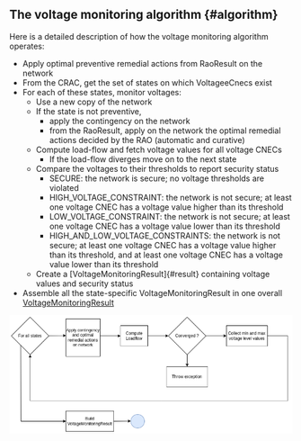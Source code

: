 ## The voltage monitoring algorithm {#algorithm}
Here is a detailed description of how the voltage monitoring algorithm operates:
- Apply optimal preventive remedial actions from RaoResult on the network
- From the CRAC, get the set of states on which VoltageeCnecs exist
- For each of these states, monitor voltages:
  - Use a new copy of the network
  - If the state is not preventive,
    - apply the contingency on the network
    - from the RaoResult, apply on the network the optimal remedial actions decided by the RAO (automatic and curative)
  - Compute load-flow and fetch voltage values for all voltage CNECs
    - If the load-flow diverges move on to the next state
  - Compare the voltages to their thresholds to report security status
    - SECURE: the network is secure; no voltage thresholds are violated
    - HIGH_VOLTAGE_CONSTRAINT: the network is not secure; at least one voltage CNEC has a voltage value higher than its threshold
    - LOW_VOLTAGE_CONSTRAINT: the network is not secure; at least one voltage CNEC has a voltage value lower than its threshold
    - HIGH_AND_LOW_VOLTAGE_CONSTRAINTS: the network is not secure; at least one voltage CNEC has a voltage value higher than its threshold,
      and at least one voltage CNEC has a voltage value lower than its threshold
  - Create a [VoltageMonitoringResult]{#result} containing voltage values and security status
- Assemble all the state-specific VoltageMonitoringResult in one overall [VoltageMonitoringResult](#result)
  
![Voltage monitoring algorithm](/assets/img/voltage_monitoring_algorithm.png)
